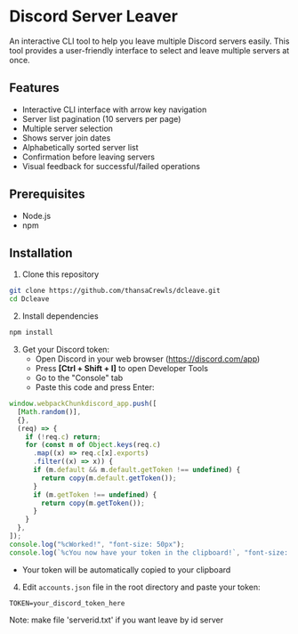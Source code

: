# Discord Server Leaver

An interactive CLI tool to help you leave multiple Discord servers easily. This tool provides a user-friendly interface to select and leave multiple servers at once.

## Features

- Interactive CLI interface with arrow key navigation
- Server list pagination (10 servers per page)
- Multiple server selection
- Shows server join dates
- Alphabetically sorted server list
- Confirmation before leaving servers
- Visual feedback for successful/failed operations

## Prerequisites

- Node.js
- npm

## Installation

1. Clone this repository

```bash
git clone https://github.com/thansaCrewls/dcleave.git
cd Dcleave
```

2. Install dependencies

```bash
npm install
```

3. Get your Discord token:
   - Open Discord in your web browser (https://discord.com/app)
   - Press **[Ctrl + Shift + I]** to open Developer Tools
   - Go to the "Console" tab
   - Paste this code and press Enter:

```javascript
window.webpackChunkdiscord_app.push([
  [Math.random()],
  {},
  (req) => {
    if (!req.c) return;
    for (const m of Object.keys(req.c)
      .map((x) => req.c[x].exports)
      .filter((x) => x)) {
      if (m.default && m.default.getToken !== undefined) {
        return copy(m.default.getToken());
      }
      if (m.getToken !== undefined) {
        return copy(m.getToken());
      }
    }
  },
]);
console.log("%cWorked!", "font-size: 50px");
console.log(`%cYou now have your token in the clipboard!`, "font-size: 16px");
```

- Your token will be automatically copied to your clipboard

4. Edit `accounts.json` file in the root directory and paste your token:

```env
TOKEN=your_discord_token_here
```

Note: make file 'serverid.txt' if you want leave by id server
